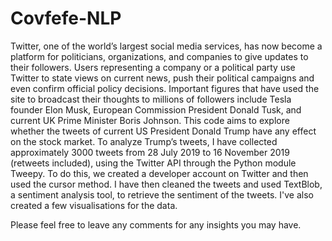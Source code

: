 # Covfefe-NLP
Twitter, one of the world’s largest social media services, has now become a platform for politicians, organizations, and companies to give updates to their followers. Users representing a company or a political party use Twitter to state views on current news, push their political campaigns and even confirm official policy decisions. Important figures that have used the site to broadcast their thoughts to millions of followers include Tesla founder Elon Musk, European Commission President Donald Tusk, and current UK Prime Minister Boris Johnson. 
This code aims to explore whether the tweets of current US President Donald Trump have any effect on the stock market.
To analyze Trump’s tweets, I have collected approximately 3000 tweets from 28 July 2019 to 16 November 2019 (retweets included), using the Twitter API through the Python module Tweepy. To do this, we created a developer account on Twitter and then used the cursor method. I have then cleaned the tweets and used TextBlob, a sentiment analysis tool, to retrieve the sentiment of the tweets. I've also created a few visualisations for the data.

Please feel free to leave any comments for any insights you may have.
